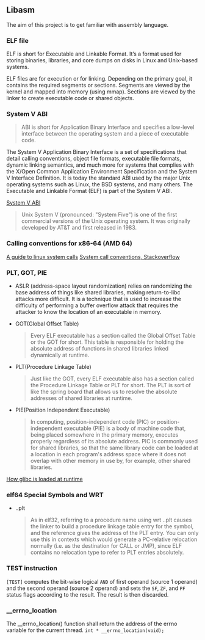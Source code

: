 ## Libasm

The aim of this project is to get familiar with assembly language.

### ELF file

ELF is short for Executable and Linkable Format. It’s a format used for storing binaries, libraries, and core dumps on disks in Linux and Unix-based systems.

ELF files are for execution or for linking. Depending on the primary goal, it contains the required segments or sections. Segments are viewed by the kernel and mapped into memory (using mmap). Sections are viewed by the linker to create executable code or shared objects.

### System V ABI

> ABI is short for Application Binary Interface and specifies a low-level interface between the operating system and a piece of executable code.

The System V Application Binary Interface is a set of specifications that detail calling conventions, object file formats, executable file formats, dynamic linking semantics, and much more for systems that complies with the X/Open Common Application Environment Specification and the System V Interface Definition. It is today the standard ABI used by the major Unix operating systems such as Linux, the BSD systems, and many others. The Executable and Linkable Format (ELF) is part of the System V ABI.

[System V ABI](https://refspecs.linuxbase.org/elf/x86_64-abi-0.99.pdf)

> Unix System V (pronounced: "System Five") is one of the first commercial versions of the Unix operating system. It was originally developed by AT&T and first released in 1983.

### Calling conventions for x86-64 (AMD 64)

[A guide to linux system calls](https://blog.packagecloud.io/the-definitive-guide-to-linux-system-calls/)
[System call conventions, Stackoverflow](https://stackoverflow.com/questions/2535989/what-are-the-calling-conventions-for-unix-linux-system-calls-and-user-space-f)

### PLT, GOT, PIE

- ASLR (address-space layout randomization) relies on randomizing the base address of things like shared libraries, making return-to-libc attacks more difficult. It is a technique that is used to increase the difficulty of performing a buffer overflow attack that requires the attacker to know the location of an executable in memory.

- GOT(Global Offset Table)
    > Every ELF executable has a section called the Global Offset Table or the GOT for short. This table is responsible for holding the absolute address of functions in shared libraries linked dynamically at runtime.

- PLT(Procedure Linkage Table)
    > Just like the GOT, every ELF executable also has a section called the Procedure Linkage Table or PLT for short. The PLT is sort of like the spring board that allows us to resolve the absolute addresses of shared libraries at runtime.

- PIE(Position Independent Executable)
    > In computing, position-independent code (PIC) or position-independent executable (PIE) is a body of machine code that, being placed somewhere in the primary memory, executes properly regardless of its absolute address. PIC is commonly used for shared libraries, so that the same library code can be loaded at a location in each program's address space where it does not overlap with other memory in use by, for example, other shared libraries.

[How glibc is loaded at runtime](http://dustin.schultz.io/how-is-glibc-loaded-at-runtime.html)

### elf64 Special Symbols and WRT

- ..plt
    > As in elf32, referring to a procedure name using wrt ..plt causes the linker to build a procedure linkage table entry for the symbol, and the reference gives the address of the PLT entry. You can only use this in contexts which would generate a PC-relative relocation normally (i.e. as the destination for CALL or JMP), since ELF contains no relocation type to refer to PLT entries absolutely.

### TEST instruction

`[TEST]` computes the bit-wise logical `AND` of first operand (source 1 operand) and the second operand (source 2 operand) and sets the `SF`, `ZF`, and `PF` status flags according to the result. The result is then discarded.

### __errno_location

The __errno_location() function shall return the address of the errno variable for the current thread.
`int * __errno_location(void);`